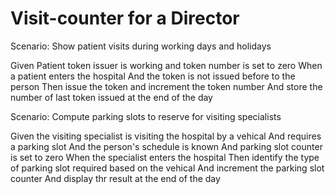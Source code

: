 # Visit-counter for a Director

Scenario: Show patient visits during working days and holidays

  Given Patient token issuer is working and token number is set to zero
  When a patient enters the hospital
  And the token is not issued before to the person
  Then issue the token and increment the token number
  And store the number of last token issued at the end of the day

Scenario: Compute parking slots to reserve for visiting specialists

  Given the visiting specialist is visiting the hospital by a vehical
  And requires a parking slot
  And the person's schedule is known
  And parking slot counter is set to zero
  When the specialist enters the hospital
  Then identify the type of parking slot required based on the vehical
  And increment the parking slot counter
  And display thr result at the end of the day
